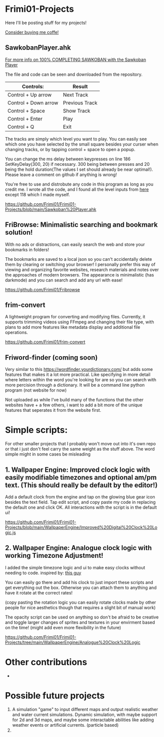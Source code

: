 # Frimi01-Projects
Here I'll be posting stuff for my projects!

[Consider buying me coffe!](https://ko-fi.com/frimi01)

## SawkobanPlayer.ahk
[For more info on 100% COMPLETING SAWKOBAN with the Sawkoban Player](https://ko-fi.com/post/HOW-TO-BEAT-SAWKOBAN-100-B0B119AUZ0?justpublished=true&alias=HOW-TO-BEAT-SAWKOBAN-100-B0B119AUZ0#shareNewPostModal)

The file and code can be seen and downloaded from the repository. 


| Controls:            | Result         |
| -------------------- | -------------- |
| Control + Up arrow   | Next Track     |
| Control + Down arrow | Previous Track |
| Control + Space      | Show Track     |
| Control + Enter      | Play           |
| Control + Q          | Exit           |

The tracks are simply which level you want to play. You can easily see which one you have selected by the small square besides your curser when changing tracks, or by tapping control + space to open a popup.

You can change the ms delay between keypresses on line 186 SetKeyDelay(300, 20) if necessary. 300 being between presses and 20 being the hold duration(The values I set should already be near optimal!). Please leave a comment on github if anything is wrong!

You're free to use and distrobute any code in this program as long as you credit me. I wrote all the code, and I found all the level inputs from [here](https://steamcommunity.com/sharedfiles/filedetails/?id=1468880175) except 118 which I made myself. 

https://github.com/Frimi01/Frimi01-Projects/blob/main/Sawkoban%20Player.ahk

## FriBrowse: Minimalistic searching and bookmark solution!
With no ads or distractions, can easily search the web and store your bookmarks in folders!

The bookmarks are saved to a local json so you can't accidentally delete them by clearing or switching your browser! I personally prefer this way of viewing and organizing favorite websites, research materials and notes over the approaches of modern browsers. The appearance is minimalistic (has darkmode) and you can search and add any url with ease!

https://github.com/Frimi01/Fribrowse

## frim-convert
A lightweight program for converting and modifying files. Currently, it supports trimming videos using FFmpeg and changing their file type, with plans to add more features like metadata display and additional file operations.

https://github.com/Frimi01/frim-convert

## Friword-finder (coming soon)
Very similar to this https://wordfinder.yourdictionary.com/ but adds some features that makes it a lot more practical. Like specifying in more detail where letters within the word you're looking for are so you can search with more percision through a dictionary.
It will be a command line python program (not website for now)

Not uploaded as while I've build many of the functions that the other websites have + a few others, i want to add a bit more of the unique features that seperates it from the website first.

# Simple scripts:
For other smaller projects that I probably won't move out into it's own repo or that i just don't feel carry the same weight as the stuff above. The word simple might in some cases be misleading


## 1.  Wallpaper Engine: Improved clock logic with easily modifiable timezones and optional am/pm text. (This should really be default by the editor!)
Add a default clock from the engine and tap on the glowing blue gear icon besides the text field. Tap edit script, and copy paste my code in replacing the default one and click OK. All interactions with the script is in the default ui!

https://github.com/Frimi01/Frimi01-Projects/blob/main/WallpaperEngine/Improved%20Digital%20Clock%20Logic.js 
## 2.  Wallpaper Engine: Analogue clock logic with working Timezone Adjustment!
I added the simple timezone logic and ui to make easy clocks without needing to code. inspired by: [this guy](https://steamcommunity.com/sharedfiles/filedetails/?id=2107481179)

You can easily go there and add his clock to just import these scripts and get everything out the box. Otherwise you can attach them to anything and have it rotate at the correct rates!

(copy pasting the rotation logic you can easily rotate clocks made by other people for nice aesthetics though that requires a slight bit of manual work)

The opacity script can be used on anything so don't be afraid to be creative and toggle larger changes of sprites and textures in your envirment based on the time! (might add even more flexibility in the future)

https://github.com/Frimi01/Frimi01-Projects/tree/main/WallpaperEngine/Analogue%20Clock%20Logic


# Other contributions
- 

# Possible future projects
1. A simulation "game" to input different maps and output realistic weather and water current simulations. Dynamic simulation, with maybe support for 2d and 3d maps, and maybe some interactable abilities like adding weather events or artificial currents. (particle based)
2. 
